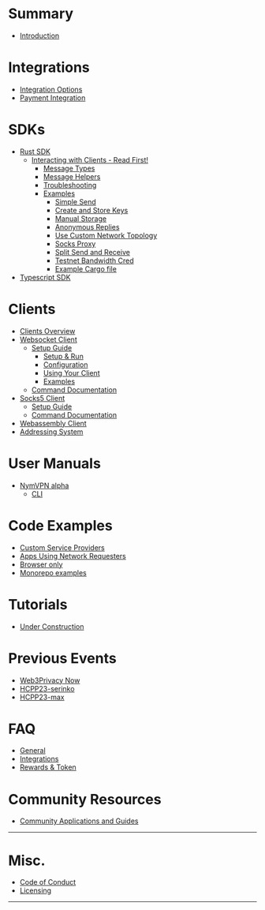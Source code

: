 [//]: # (TODO change the URLs in the top handlebars)
#
# Summary
- [Introduction](introduction.md)

  [//]: # (# Infrastructure)
  [//]: # ()
  [//]: # (- [What is Nym?]&#40;infrastructure/nym.md&#41;)
  [//]: # (- [Nym vs Other Systems]&#40;infrastructure/nym-vs-others.md&#41;)
  [//]: # (- [Node Types]&#40;infrastructure/node-types.md&#41;)


[//]: # (TODO change this to something like 'where to get started and rewrite')
# Integrations
- [Integration Options](integrations/integration-options.md)
- [Payment Integration](integrations/payment-integration.md)

# SDKs
- [Rust SDK](sdk/rust/rust.md)
  - [Interacting with Clients - Read First!](sdk/rust/readfirst.md)
	- [Message Types](sdk/rust/message-types.md)
	- [Message Helpers](sdk/rust/message-helpers.md)
	- [Troubleshooting](sdk/rust/troubleshooting.md)
	- [Examples](sdk/rust/examples.md)
		- [Simple Send](sdk/rust/examples/simple.md)
		- [Create and Store Keys](sdk/rust/examples/keys.md)
		- [Manual Storage](sdk/rust/examples/storage.md)
		- [Anonymous Replies](sdk/rust/examples/surbs.md)
		- [Use Custom Network Topology](sdk/rust/examples/custom-network.md)
		- [Socks Proxy](sdk/rust/examples/socks.md)
		- [Split Send and Receive](sdk/rust/examples/split-send.md)
		- [Testnet Bandwidth Cred](sdk/rust/examples/credential.md)
		- [Example Cargo file](sdk/rust/examples/cargo.md)
- [Typescript SDK](sdk/typescript.md)

# Clients
- [Clients Overview](clients/overview.md)
- [Websocket Client](clients/websocket-client.md)
  - [Setup Guide](clients/websocket/guide.md)
      - [Setup & Run](clients/websocket/setup.md)
      - [Configuration](clients/websocket/config.md)
      - [Using Your Client](clients/websocket/usage.md)
      - [Examples](clients/websocket/examples.md)
  - [Command Documentation](clients/websocket/commands.md)
- [Socks5 Client](clients/socks5-client.md)
  - [Setup Guide](clients/socks5/setup.md)
  - [Command Documentation](clients/socks5/commands.md)
- [Webassembly Client](clients/webassembly-client.md)
- [Addressing System](clients/addressing-system.md)

# User Manuals
- [NymVPN alpha](nymvpn/intro.md)
    - [CLI](nymvpn/cli.md)

# Code Examples
- [Custom Service Providers](examples/custom-services.md)
- [Apps Using Network Requesters](examples/using-nrs.md)
- [Browser only](examples/browser-only.md)
- [Monorepo examples](examples/monorepo-examples.md)


# Tutorials
- [Under Construction](tutorials/comingsoon.md)

# Previous Events
- [Web3Privacy Now](./events/web3-privacy.md)
- [HCPP23-serinko](./events/hcpp23-serinko.md)
- [HCPP23-max](./events/hcpp23-max.md)

# FAQ
- [General](faq/general-faq.md)
- [Integrations](faq/integrations-faq.md)
- [Rewards & Token](faq/rewards-faq.md)

# Community Resources
- [Community Applications and Guides](community-resources/community-applications-and-guides.md)

---
# Misc.
- [Code of Conduct](coc.md)
- [Licensing](licensing.md)
---
